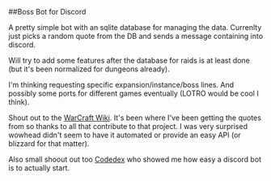 ##Boss Bot for Discord

A pretty simple bot with an sqlite database for managing the data.  Currenlty just picks a random quote from the DB and sends a message containing into discord.

Will try to add some features after the database for raids is at least done (but it's been normalized for dungeons already).

I'm thinking requesting specific expansion/instance/boss lines.  And possibly some ports for different games eventually (LOTRO would be cool I think).

Shout out to the [WarCraft Wiki](https://warcraft.wiki.gg/wiki/Warcraft_Wiki).  It's been where I've been getting the quotes from so thanks to all that contribute to that project.  I was very surprised wowhead didn't seem to have it automated or provide an easy API (or blizzard for that matter).

Also small shoout out too [Codedex](https://www.codedex.io/home) who showed me how easy a discord bot is to actually start.
